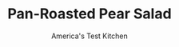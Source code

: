 ---
layout: ../../layouts/MarkdownPostLayout.astro
title: Pan-Roasted Pear Salad
author: America's Test Kitchen
pubDate: 2023-03-15
description: "There’s nothing wrong with a perfect, juicy pear by itself. But we wanted something more."
image_url: https://res.cloudinary.com/hksqkdlah/image/upload/ar_1:1,c_fill,dpr_2.0,f_auto,fl_lossy.progressive.strip_profile,g_faces:auto,q_auto:low,w_344/42507-sfs-pan-roasted-pear-salad-12
tags: ["Side Dishes","Fruit","Vegetables","Light","Salads","Holiday","Thanksgiving"]
calories: 2209
protein: 6
carbohydrates: 19
fats: 
fiber: 3
ingredients: ["4 slices, thick-cut bacon, cut into ½-inch-wide strips","3 slightly underripe, Bosc pears, quartered and cored","2 teaspoons, sugar","5 tablespoons, extra-virgin olive oil","1/4 cup, cider vinegar","3 tablespoons, maple syrup",", Salt and pepper","2 , romaine lettuce hearts (12 ounces) , cut into 2-inch pieces","1/4 cup, chives, cut into 1-inch pieces","4 ounces, blue cheese, crumbled (1 cup)"]
serves: 8
time: "35 minutes, plus 30 minutes cooling"
instructions: ["Cook bacon in 12-inch nonstick skillet over medium heat until crispy, 8 to 10 minutes. Using slotted spoon, transfer bacon to paper towel–lined plate. Discard fat and wipe skillet clean with paper towels.","Toss pears and sugar together in bowl. Heat 1 tablespoon oil in now-empty skillet over medium heat until shimmering. Cook pears, cut sides down, until well browned, 2 to 4 minutes per side, redistributing as needed for even browning. Transfer pears to large plate and let cool completely, about 30 minutes.","Whisk vinegar, maple syrup, 1 teaspoon salt, ½ teaspoon pepper, and remaining ¼ cup oil together in large bowl. Add lettuce and chives and gently toss to combine. Season with salt and pepper to taste. Transfer to serving platter and top with blue cheese, bacon, and pears. Serve."]
nutrition: ["296 mg Potassium","111 mg Phosphorus","122 mg Calcium","19 mg Magnesium","397 mg Sodium","19 g Fat","1 mg Niacin (B3)","10 g Monounsaturated","2 g Polyunsaturated","4 mg Vitamin C","22 mg Cholesterol","6 g Saturated","3 g Fiber","70 µg Folate (food)","13 g Sugars","56 µg Vitamin K","123 g Water","19 g Carbs","65 µg Folate equivalent (total)","6 g Protein","1 mg Vitamin E","224 µg Vitamin A","276 kcal Energy","5 g Sugars, added","2209 calories"]
notes: "For the best texture, try to buy pears that are just shy of fully ripe; they should yield slightly when pressed."
---